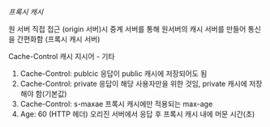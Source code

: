 *프록시 캐시*

원 서버 직접 접근 (origin 서버)시 중계 서버를 통해 원서버의 캐시 서버를 만들어 통신을 간편화함 (프록시 캐시 서버)

Cache-Control
캐시 지시어 - 기타
1. Cache-Control: publcic
    응답이 public 캐시에 저장되어도 됨
2. Cache-Control: private
    응답이 해당 사용자만을 위한 것임, private 캐시에 저장해야 함(기본값)
3. Cache-Control: s-maxae
    프록시 캐시에만 적용되는 max-age
4. Age: 60 (HTTP 헤더)
    오리진 서버에서 응답 후 프록시 캐시 내에 머문 시간(초)